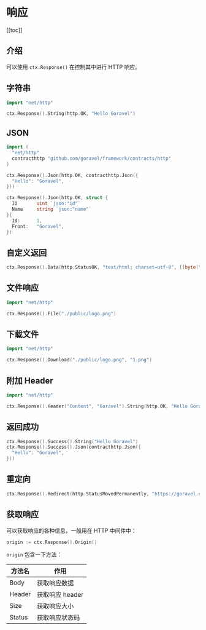 # 响应

[[toc]]

## 介绍

可以使用 `ctx.Response()` 在控制其中进行 HTTP 响应。

## 字符串

```go
import "net/http"

ctx.Response().String(http.OK, "Hello Goravel")
```

## JSON

```go
import (
  "net/http"
  contracthttp "github.com/goravel/framework/contracts/http"
)

ctx.Response().Json(http.OK, contracthttp.Json({
  "Hello": "Goravel",
}))

ctx.Response().Json(http.OK, struct {
  ID       uint `json:"id"`
  Name     string `json:"name"`
}{
  Id:      1,
  Front:   "Goravel",
})
```

## 自定义返回

```go
ctx.Response().Data(http.StatusOK, "text/html; charset=utf-8", []byte("<b>Goravel</b>"))
```

## 文件响应

```go
import "net/http"

ctx.Response().File("./public/logo.png")
```

## 下载文件

```go
import "net/http"

ctx.Response().Download("./public/logo.png", "1.png")
```

## 附加 Header

```go
import "net/http"

ctx.Response().Header("Content", "Goravel").String(http.OK, "Hello Goravel")
```

## 返回成功

```go
ctx.Response().Success().String("Hello Goravel")
ctx.Response().Success().Json(contracthttp.Json({
  "Hello": "Goravel",
}))
```

## 重定向

```go
ctx.Response().Redirect(http.StatusMovedPermanently, "https://goravel.dev")
```

## 获取响应

可以获取响应的各种信息，一般用在 HTTP 中间件中：

```go
origin := ctx.Response().Origin()
```

`origin` 包含一下方法：

| 方法名        | 作用           |
| -----------  | -------------- |
| Body         | 获取响应数据     |
| Header       | 获取响应 header |
| Size         | 获取响应大小     |
| Status       | 获取响应状态码   |
